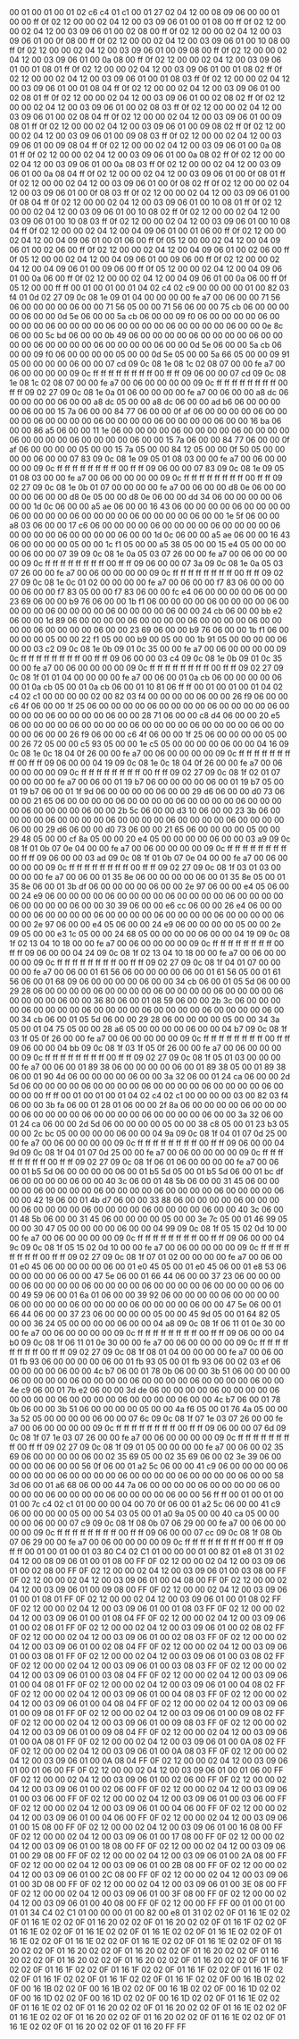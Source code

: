 <METERDATA>
<OBISCODES>
00 01 00 01 00 01 02 c6 c4 01 c1 00 01 27 02 04 12 00 08 09 06 00 00 01 00 00 ff 0f 02 12 00 00 02 04 12 00 03 09 06 01 00 01 08 00 ff 0f 02 12 00 00 02 04 12 00 03 09 06 01 00 02 08 00 ff 0f 02 12 00 00 02 04 12 00 03 09 06 01 00 0f 08 00 ff 0f 02 12 00 00 02 04 12 00 03 09 06 01 00 10 08 00 ff 0f 02 12 00 00 02 04 12 00 03 09 06 01 00 09 08 00 ff 0f 02 12 00 00 02 04 12 00 03 09 06 01 00 0a 08 00 ff 0f 02 12 00 00 02 04 12 00 03 09 06 01 00 01 08 01 ff 0f 02 12 00 00 02 04 12 00 03 09 06 01 00 01 08 02 ff 0f 02 12 00 00 02 04 12 00 03 09 06 01 00 01 08 03 ff 0f 02 12 00 00 02 04 12 00 03 09 06 01 00 01 08 04 ff 0f 02 12 00 00 02 04 12 00 03 09 06 01 00 02 08 01 ff 0f 02 12 00 00 02 04 12 00 03 09 06 01 00 02 08 02 ff 0f 02 12 00 00 02 04 12 00 03 09 06 01 00 02 08 03 ff 0f 02 12 00 00 02 04 12 00 03 09 06 01 00 02 08 04 ff 0f 02 12 00 00 02 04 12 00 03 09 06 01 00 09 08 01 ff 0f 02 12 00 00 02 04 12 00 03 09 06 01 00 09 08 02 ff 0f 02 12 00 00 02 04 12 00 03 09 06 01 00 09 08 03 ff 0f 02 12 00 00 02 04 12 00 03 09 06 01 00 09 08 04 ff 0f 02 12 00 00 02 04 12 00 03 09 06 01 00 0a 08 01 ff 0f 02 12 00 00 02 04 12 00 03 09 06 01 00 0a 08 02 ff 0f 02 12 00 00 02 04 12 00 03 09 06 01 00 0a 08 03 ff 0f 02 12 00 00 02 04 12 00 03 09 06 01 00 0a 08 04 ff 0f 02 12 00 00 02 04 12 00 03 09 06 01 00 0f 08 01 ff 0f 02 12 00 00 02 04 12 00 03 09 06 01 00 0f 08 02 ff 0f 02 12 00 00 02 04 12 00 03 09 06 01 00 0f 08 03 ff 0f 02 12 00 00 02 04 12 00 03 09 06 01 00 0f 08 04 ff 0f 02 12 00 00 02 04 12 00 03 09 06 01 00 10 08 01 ff 0f 02 12 00 00 02 04 12 00 03 09 06 01 00 10 08 02 ff 0f 02 12 00 00 02 04 12 00 03 09 06 01 00 10 08 03 ff 0f 02 12 00 00 02 04 12 00 03 09 06 01 00 10 08 04 ff 0f 02 12 00 00 02 04 12 00 04 09 06 01 00 01 06 00 ff 0f 02 12 00 00 02 04 12 00 04 09 06 01 00 01 06 00 ff 0f 05 12 00 00 02 04 12 00 04 09 06 01 00 02 06 00 ff 0f 02 12 00 00 02 04 12 00 04 09 06 01 00 02 06 00 ff 0f 05 12 00 00 02 04 12 00 04 09 06 01 00 09 06 00 ff 0f 02 12 00 00 02 04 12 00 04 09 06 01 00 09 06 00 ff 0f 05 12 00 00 02 04 12 00 04 09 06 01 00 0a 06 00 ff 0f 02 12 00 00 02 04 12 00 04 09 06 01 00 0a 06 00 ff 0f 05 12 00 00 ff ff 
</OBISCODES>
<OBISDATA>
00 01 00 01 00 01 04 02 c4 02 c9 00 00 00 00 01 00 82 03 f4 01 0d 02 27 09 0c 08 1e 09 01 04 00 00 00 00 fe a7 00 06 00 00 71 56 06 00 00 00 00 06 00 00 71 56 05 00 00 71 56 06 00 00 75 cb 06 00 00 00 00 06 00 00 0d 5e 06 00 00 5a cb 06 00 00 09 f0 06 00 00 00 00 06 00 00 00 00 06 00 00 00 00 06 00 00 00 00 06 00 00 00 00 06 00 00 0e 8c 06 00 00 5c bd 06 00 00 0b 49 06 00 00 00 00 06 00 00 00 00 06 00 00 00 00 06 00 00 00 00 06 00 00 00 00 06 00 00 0d 5e 06 00 00 5a cb 06 00 00 09 f0 06 00 00 00 00 05 00 00 0d 5e 05 00 00 5a 66 05 00 00 09 91 05 00 00 00 00 06 00 00 07 cd 09 0c 08 1e 08 1c 02 08 07 00 00 fe a7 00 06 00 00 00 00 09 0c ff ff ff ff ff ff ff ff 00 ff ff 09 06 00 00 07 cd 09 0c 08 1e 08 1c 02 08 07 00 00 fe a7 00 06 00 00 00 00 09 0c ff ff ff ff ff ff ff ff 00 ff ff 09 02 27 09 0c 08 1e 0a 01 06 00 00 00 00 fe a7 00 06 00 00 a8 dc 06 00 00 00 00 06 00 00 a8 dc 05 00 00 a8 dc 06 00 00 ad b6 06 00 00 00 00 06 00 00 15 7a 06 00 00 84 77 06 00 00 0f af 06 00 00 00 00 06 00 00 00 00 06 00 00 00 00 06 00 00 00 00 06 00 00 00 00 06 00 00 16 ba 06 00 00 86 a5 06 00 00 11 1e 06 00 00 00 00 06 00 00 00 00 06 00 00 00 00 06 00 00 00 00 06 00 00 00 00 06 00 00 15 7a 06 00 00 84 77 06 00 00 0f af 06 00 00 00 00 05 00 00 15 7a 05 00 00 84 12 05 00 00 0f 50 05 00 00 00 00 06 00 00 07 83 09 0c 08 1e 09 05 01 08 03 00 00 fe a7 00 06 00 00 00 00 09 0c ff ff ff ff ff ff ff ff 00 ff ff 09 06 00 00 07 83 09 0c 08 1e 09 05 01 08 03 00 00 fe a7 00 06 00 00 00 00 09 0c ff ff ff ff ff ff ff ff 00 ff ff 09 02 27 09 0c 08 1e 0b 01 07 00 00 00 00 fe a7 00 06 00 00 d8 0e 06 00 00 00 00 06 00 00 d8 0e 05 00 00 d8 0e 06 00 00 dd 34 06 00 00 00 00 06 00 00 1d 0c 06 00 00 a5 ae 06 00 00 16 43 06 00 00 00 00 06 00 00 00 00 06 00 00 00 00 06 00 00 00 00 06 00 00 00 00 06 00 00 1e 5f 06 00 00 a8 03 06 00 00 17 c6 06 00 00 00 00 06 00 00 00 00 06 00 00 00 00 06 00 00 00 00 06 00 00 00 00 06 00 00 1d 0c 06 00 00 a5 ae 06 00 00 16 43 06 00 00 00 00 05 00 00 1c f1 05 00 00 a5 38 05 00 00 15 e4 05 00 00 00 00 06 00 00 07 39 09 0c 08 1e 0a 05 03 07 26 00 00 fe a7 00 06 00 00 00 00 09 0c ff ff ff ff ff ff ff ff 00 ff ff 09 06 00 00 07 3a 09 0c 08 1e 0a 05 03 07 26 00 00 fe a7 00 06 00 00 00 00 09 0c ff ff ff ff ff ff ff ff 00 ff ff 09 02 27 09 0c 08 1e 0c 01 02 00 00 00 00 fe a7 00 06 00 00 f7 83 06 00 00 00 00 06 00 00 f7 83 05 00 00 f7 83 06 00 00 fc e4 06 00 00 00 00 06 00 00 23 69 06 00 00 b9 76 06 00 00 1b f1 06 00 00 00 00 06 00 00 00 00 06 00 00 00 00 06 00 00 00 00 06 00 00 00 00 06 00 00 24 cb 06 00 00 bb e2 06 00 00 1d 89 06 00 00 00 00 06 00 00 00 00 06 00 00 00 00 06 00 00 00 00 06 00 00 00 00 06 00 00 23 69 06 00 00 b9 76 06 00 00 1b f1 06 00 00 00 00 05 00 00 22 f1 05 00 00 b9 00 05 00 00 1b 91 05 00 00 00 00 06 00 00 03 c2 09 0c 08 1e 0b 09 01 0c 35 00 00 fe a7 00 06 00 00 00 00 09 0c ff ff ff ff ff ff ff ff 00 ff ff 09 06 00 00 03 c4 09 0c 08 1e 0b 09 01 0c 35 00 00 fe a7 00 06 00 00 00 00 09 0c ff ff ff ff ff ff ff ff 00 ff ff 09 02 27 09 0c 08 1f 01 01 04 00 00 00 00 fe a7 00 06 00 01 0a cb 06 00 00 00 00 06 00 01 0a cb 05 00 01 0a cb 06 00 01 10 81 06 ff ff 
00 01 00 01 00 01 04 02 c4 02 c1 00 00 00 00 02 00 82 03 f4 00 00 00 00 06 00 00 26 f9 06 00 00 c6 4f 06 00 00 1f 25 06 00 00 00 00 06 00 00 00 00 06 00 00 00 00 06 00 00 00 00 06 00 00 00 00 06 00 00 28 71 06 00 00 c8 d4 06 00 00 20 e5 06 00 00 00 00 06 00 00 00 00 06 00 00 00 00 06 00 00 00 00 06 00 00 00 00 06 00 00 26 f9 06 00 00 c6 4f 06 00 00 1f 25 06 00 00 00 00 05 00 00 26 72 05 00 00 c5 93 05 00 00 1e c5 05 00 00 00 00 06 00 00 04 16 09 0c 08 1e 0c 18 04 0f 26 00 00 fe a7 00 06 00 00 00 00 09 0c ff ff ff ff ff ff ff ff 00 ff ff 09 06 00 00 04 19 09 0c 08 1e 0c 18 04 0f 26 00 00 fe a7 00 06 00 00 00 00 09 0c ff ff ff ff ff ff ff ff 00 ff ff 09 02 27 09 0c 08 1f 02 01 07 00 00 00 00 fe a7 00 06 00 01 19 b7 06 00 00 00 00 06 00 01 19 b7 05 00 01 19 b7 06 00 01 1f 9d 06 00 00 00 00 06 00 00 29 d6 06 00 00 d0 73 06 00 00 21 65 06 00 00 00 00 06 00 00 00 00 06 00 00 00 00 06 00 00 00 00 06 00 00 00 00 06 00 00 2b 5c 06 00 00 d3 10 06 00 00 23 3b 06 00 00 00 00 06 00 00 00 00 06 00 00 00 00 06 00 00 00 00 06 00 00 00 00 06 00 00 29 d6 06 00 00 d0 73 06 00 00 21 65 06 00 00 00 00 05 00 00 29 48 05 00 00 cf 8a 05 00 00 20 e4 05 00 00 00 00 06 00 00 03 a9 09 0c 08 1f 01 0b 07 0e 04 00 00 fe a7 00 06 00 00 00 00 09 0c ff ff ff ff ff ff ff ff 00 ff ff 09 06 00 00 03 ad 09 0c 08 1f 01 0b 07 0e 04 00 00 fe a7 00 06 00 00 00 00 09 0c ff ff ff ff ff ff ff ff 00 ff ff 09 02 27 09 0c 08 1f 03 01 03 00 00 00 00 fe a7 00 06 00 01 35 8e 06 00 00 00 00 06 00 01 35 8e 05 00 01 35 8e 06 00 01 3b df 06 00 00 00 00 06 00 00 2e 97 06 00 00 e4 05 06 00 00 24 e9 06 00 00 00 00 06 00 00 00 00 06 00 00 00 00 06 00 00 00 00 06 00 00 00 00 06 00 00 30 39 06 00 00 e6 cc 06 00 00 26 e4 06 00 00 00 00 06 00 00 00 00 06 00 00 00 00 06 00 00 00 00 06 00 00 00 00 06 00 00 2e 97 06 00 00 e4 05 06 00 00 24 e9 06 00 00 00 00 05 00 00 2e 09 05 00 00 e3 1c 05 00 00 24 68 05 00 00 00 00 06 00 00 04 19 09 0c 08 1f 02 13 04 10 18 00 00 fe a7 00 06 00 00 00 00 09 0c ff ff ff ff ff ff ff ff 00 ff ff 09 06 00 00 04 24 09 0c 08 1f 02 13 04 10 18 00 00 fe a7 00 06 00 00 00 00 09 0c ff ff ff ff ff ff ff ff 00 ff ff 09 02 27 09 0c 08 1f 04 01 07 00 00 00 00 fe a7 00 06 00 01 61 56 06 00 00 00 00 06 00 01 61 56 05 00 01 61 56 06 00 01 68 09 06 00 00 00 00 06 00 00 34 cb 06 00 01 05 5d 06 00 00 29 28 06 00 00 00 00 06 00 00 00 00 06 00 00 00 00 06 00 00 00 00 06 00 00 00 00 06 00 00 36 80 06 00 01 08 59 06 00 00 2b 3c 06 00 00 00 00 06 00 00 00 00 06 00 00 00 00 06 00 00 00 00 06 00 00 00 00 06 00 00 34 cb 06 00 01 05 5d 06 00 00 29 28 06 00 00 00 00 05 00 00 34 3a 05 00 01 04 75 05 00 00 28 a6 05 00 00 00 00 06 00 00 04 b7 09 0c 08 1f 03 1f 05 0f 26 00 00 fe a7 00 06 00 00 00 00 09 0c ff ff ff ff ff ff ff ff 00 ff ff 09 06 00 00 04 bb 09 0c 08 1f 03 1f 05 0f 26 00 00 fe a7 00 06 00 00 00 00 09 0c ff ff ff ff ff ff ff ff 00 ff ff 09 02 27 09 0c 08 1f 05 01 03 00 00 00 00 fe a7 00 06 00 01 89 38 06 00 00 00 00 06 00 01 89 38 05 00 01 89 38 06 00 01 90 4d 06 00 00 00 00 06 00 00 3a 32 06 00 01 24 ca 06 00 00 2d 5d 06 00 00 00 00 06 00 00 00 00 06 00 00 00 00 06 00 00 00 00 06 00 00 00 00 ff ff 
00 01 00 01 00 01 04 02 c4 02 c1 00 00 00 00 03 00 82 03 f4 06 00 00 3b fa 06 00 01 28 01 06 00 00 2f 8a 06 00 00 00 00 06 00 00 00 00 06 00 00 00 00 06 00 00 00 00 06 00 00 00 00 06 00 00 3a 32 06 00 01 24 ca 06 00 00 2d 5d 06 00 00 00 00 05 00 00 38 c8 05 00 01 23 b3 05 00 00 2c bc 05 00 00 00 00 06 00 00 04 9a 09 0c 08 1f 04 01 07 0d 25 00 00 fe a7 00 06 00 00 00 00 09 0c ff ff ff ff ff ff ff ff 00 ff ff 09 06 00 00 04 9d 09 0c 08 1f 04 01 07 0d 25 00 00 fe a7 00 06 00 00 00 00 09 0c ff ff ff ff ff ff ff ff 00 ff ff 09 02 27 09 0c 08 1f 06 01 06 00 00 00 00 fe a7 00 06 00 01 b5 5d 06 00 00 00 00 06 00 01 b5 5d 05 00 01 b5 5d 06 00 01 bc df 06 00 00 00 00 06 00 00 40 3c 06 00 01 48 5b 06 00 00 31 45 06 00 00 00 00 06 00 00 00 00 06 00 00 00 00 06 00 00 00 00 06 00 00 00 00 06 00 00 42 19 06 00 01 4b d7 06 00 00 33 88 06 00 00 00 00 06 00 00 00 00 06 00 00 00 00 06 00 00 00 00 06 00 00 00 00 06 00 00 40 3c 06 00 01 48 5b 06 00 00 31 45 06 00 00 00 00 05 00 00 3e 7c 05 00 01 46 99 05 00 00 30 47 05 00 00 00 00 06 00 00 04 99 09 0c 08 1f 05 15 02 0d 10 00 00 fe a7 00 06 00 00 00 00 09 0c ff ff ff ff ff ff ff ff 00 ff ff 09 06 00 00 04 9c 09 0c 08 1f 05 15 02 0d 10 00 00 fe a7 00 06 00 00 00 00 09 0c ff ff ff ff ff ff ff ff 00 ff ff 09 02 27 09 0c 08 1f 07 01 02 00 00 00 00 fe a7 00 06 00 01 e0 45 06 00 00 00 00 06 00 01 e0 45 05 00 01 e0 45 06 00 01 e8 53 06 00 00 00 00 06 00 00 47 5e 06 00 01 66 44 06 00 00 37 23 06 00 00 00 00 06 00 00 00 00 06 00 00 00 00 06 00 00 00 00 06 00 00 00 00 06 00 00 49 59 06 00 01 6a 01 06 00 00 39 92 06 00 00 00 00 06 00 00 00 00 06 00 00 00 00 06 00 00 00 00 06 00 00 00 00 06 00 00 47 5e 06 00 01 66 44 06 00 00 37 23 06 00 00 00 00 05 00 00 45 9d 05 00 01 64 82 05 00 00 36 24 05 00 00 00 00 06 00 00 04 a8 09 0c 08 1f 06 11 01 0e 30 00 00 fe a7 00 06 00 00 00 00 09 0c ff ff ff ff ff ff ff ff 00 ff ff 09 06 00 00 04 b0 09 0c 08 1f 06 11 01 0e 30 00 00 fe a7 00 06 00 00 00 00 09 0c ff ff ff ff ff ff ff ff 00 ff ff 09 02 27 09 0c 08 1f 08 01 04 00 00 00 00 fe a7 00 06 00 01 fb 93 06 00 00 00 00 06 00 01 fb 93 05 00 01 fb 93 06 00 02 03 ef 06 00 00 00 00 06 00 00 4c b7 06 00 01 78 0b 06 00 00 3b 51 06 00 00 00 00 06 00 00 00 00 06 00 00 00 00 06 00 00 00 00 06 00 00 00 00 06 00 00 4e c9 06 00 01 7b e2 06 00 00 3d de 06 00 00 00 00 06 00 00 00 00 06 00 00 00 00 06 00 00 00 00 06 00 00 00 00 06 00 00 4c b7 06 00 01 78 0b 06 00 00 3b 51 06 00 00 00 00 05 00 00 4a f6 05 00 01 76 4a 05 00 00 3a 52 05 00 00 00 00 06 00 00 07 6c 09 0c 08 1f 07 1e 03 07 26 00 00 fe a7 00 06 00 00 00 00 09 0c ff ff ff ff ff ff ff ff 00 ff ff 09 06 00 00 07 6d 09 0c 08 1f 07 1e 03 07 26 00 00 fe a7 00 06 00 00 00 00 09 0c ff ff ff ff ff ff ff ff 00 ff ff 09 02 27 09 0c 08 1f 09 01 05 00 00 00 00 fe a7 00 06 00 02 35 69 06 00 00 00 00 06 00 02 35 69 05 00 02 35 69 06 00 02 3e 39 06 00 00 00 00 06 00 00 56 0f 06 00 01 a2 5c 06 00 00 41 c9 06 00 00 00 00 06 00 00 00 00 06 00 00 00 00 06 00 00 00 00 06 00 00 00 00 06 00 00 58 3d 06 00 01 a6 68 06 00 00 44 7a 06 00 00 00 00 06 00 00 00 00 06 00 00 00 00 06 00 00 00 00 06 00 00 00 00 06 00 00 56 ff ff 
00 01 00 01 00 01 00 7c c4 02 c1 01 00 00 00 04 00 70 0f 06 00 01 a2 5c 06 00 00 41 c9 06 00 00 00 00 05 00 00 54 03 05 00 01 a0 9a 05 00 00 40 ca 05 00 00 00 00 06 00 00 07 c9 09 0c 08 1f 08 0b 07 06 29 00 00 fe a7 00 06 00 00 00 00 09 0c ff ff ff ff ff ff ff ff 00 ff ff 09 06 00 00 07 cc 09 0c 08 1f 08 0b 07 06 29 00 00 fe a7 00 06 00 00 00 00 09 0c ff ff ff ff ff ff ff ff 00 ff ff 09 ff ff 
</OBISDATA>
<SCALAROBISCODES>
00 01 00 01 00 01 03 80 C4 02 C1 01 00 00 00 01 00 82 01 e8 01 31 02 04 12 00 08 09 06 01 00 01 08 00 FF 0F 02 12 00 00 02 04 12 00 03 09 06 01 00 02 08 00 FF 0F 02 12 00 00 02 04 12 00 03 09 06 01 00 03 08 00 FF 0F 02 12 00 00 02 04 12 00 03 09 06 01 00 04 08 00 FF 0F 02 12 00 00 02 04 12 00 03 09 06 01 00 09 08 00 FF 0F 02 12 00 00 02 04 12 00 03 09 06 01 00 01 08 01 FF 0F 02 12 00 00 02 04 12 00 03 09 06 01 00 01 08 02 FF 0F 02 12 00 00 02 04 12 00 03 09 06 01 00 01 08 03 FF 0F 02 12 00 00 02 04 12 00 03 09 06 01 00 01 08 04 FF 0F 02 12 00 00 02 04 12 00 03 09 06 01 00 02 08 01 FF 0F 02 12 00 00 02 04 12 00 03 09 06 01 00 02 08 02 FF 0F 02 12 00 00 02 04 12 00 03 09 06 01 00 02 08 03 FF 0F 02 12 00 00 02 04 12 00 03 09 06 01 00 02 08 04 FF 0F 02 12 00 00 02 04 12 00 03 09 06 01 00 03 08 01 FF 0F 02 12 00 00 02 04 12 00 03 09 06 01 00 03 08 02 FF 0F 02 12 00 00 02 04 12 00 03 09 06 01 00 03 08 03 FF 0F 02 12 00 00 02 04 12 00 03 09 06 01 00 03 08 04 FF 0F 02 12 00 00 02 04 12 00 03 09 06 01 00 04 08 01 FF 0F 02 12 00 00 02 04 12 00 03 09 06 01 00 04 08 02 FF 0F 02 12 00 00 02 04 12 00 03 09 06 01 00 04 08 03 FF 0F 02 12 00 00 02 04 12 00 03 09 06 01 00 04 08 04 FF 0F 02 12 00 00 02 04 12 00 03 09 06 01 00 09 08 01 FF 0F 02 12 00 00 02 04 12 00 03 09 06 01 00 09 08 02 FF 0F 02 12 00 00 02 04 12 00 03 09 06 01 00 09 08 03 FF 0F 02 12 00 00 02 04 12 00 03 09 06 01 00 09 08 04 FF 0F 02 12 00 00 02 04 12 00 03 09 06 01 00 0A 08 01 FF 0F 02 12 00 00 02 04 12 00 03 09 06 01 00 0A 08 02 FF 0F 02 12 00 00 02 04 12 00 03 09 06 01 00 0A 08 03 FF 0F 02 12 00 00 02 04 12 00 03 09 06 01 00 0A 08 04 FF 0F 02 12 00 00 02 04 12 00 03 09 06 01 00 01 06 00 FF 0F 02 12 00 00 02 04 12 00 03 09 06 01 00 01 06 00 FF 0F 02 12 00 00 02 04 12 00 03 09 06 01 00 02 06 00 FF 0F 02 12 00 00 02 04 12 00 03 09 06 01 00 02 06 00 FF 0F 02 12 00 00 02 04 12 00 03 09 06 01 00 03 06 00 FF 0F 02 12 00 00 02 04 12 00 03 09 06 01 00 03 06 00 FF 0F 02 12 00 00 02 04 12 00 03 09 06 01 00 04 06 00 FF 0F 02 12 00 00 02 04 12 00 03 09 06 01 00 04 06 00 FF 0F 02 12 00 00 02 04 12 00 03 09 06 01 00 15 08 00 FF 0F 02 12 00 00 02 04 12 00 03 09 06 01 00 16 08 00 FF 0F 02 12 00 00 02 04 12 00 03 09 06 01 00 17 08 00 FF 0F 02 12 00 00 02 04 12 00 03 09 06 01 00 18 08 00 FF 0F 02 12 00 00 02 04 12 00 03 09 06 01 00 29 08 00 FF 0F 02 12 00 00 02 04 12 00 03 09 06 01 00 2A 08 00 FF 0F 02 12 00 00 02 04 12 00 03 09 06 01 00 2B 08 00 FF 0F 02 12 00 00 02 04 12 00 03 09 06 01 00 2C 08 00 FF 0F 02 12 00 00 02 04 12 00 03 09 06 01 00 3D 08 00 FF 0F 02 12 00 00 02 04 12 00 03 09 06 01 00 3E 08 00 FF 0F 02 12 00 00 02 04 12 00 03 09 06 01 00 3F 08 00 FF 0F 02 12 00 00 02 04 12 00 03 09 06 01 00 40 08 00 FF 0F 02 12 00 00 FF FF
</SCALAROBISCODES>
<SCALAROBISDATA>
00 01 00 01 00 01 01 34 C4 02 C1 01 00 00 00 01 00 82 00 e8 01 31 02 02 0F 01 16 1E 02 02 0F 01 16 1E 02 02 0F 01 16 20 02 02 0F 01 16 20 02 02 0F 01 16 1F 02 02 0F 01 16 1E 02 02 0F 01 16 1E 02 02 0F 01 16 1E 02 02 0F 01 16 1E 02 02 0F 01 16 1E 02 02 0F 01 16 1E 02 02 0F 01 16 1E 02 02 0F 01 16 1E 02 02 0F 01 16 20 02 02 0F 01 16 20 02 02 0F 01 16 20 02 02 0F 01 16 20 02 02 0F 01 16 20 02 02 0F 01 16 20 02 02 0F 01 16 20 02 02 0F 01 16 20 02 02 0F 01 16 1F 02 02 0F 01 16 1F 02 02 0F 01 16 1F 02 02 0F 01 16 1F 02 02 0F 01 16 1F 02 02 0F 01 16 1F 02 02 0F 01 16 1F 02 02 0F 01 16 1F 02 02 0F 00 16 1B 02 02 0F 00 16 1B 02 02 0F 00 16 1B 02 02 0F 00 16 1B 02 02 0F 00 16 1D 02 02 0F 00 16 1D 02 02 0F 00 16 1D 02 02 0F 00 16 1D 02 02 0F 01 16 1E 02 02 0F 01 16 1E 02 02 0F 01 16 20 02 02 0F 01 16 20 02 02 0F 01 16 1E 02 02 0F 01 16 1E 02 02 0F 01 16 20 02 02 0F 01 16 20 02 02 0F 01 16 1E 02 02 0F 01 16 1E 02 02 0F 01 16 20 02 02 0F 01 16 20 FF FF
</SCALAROBISDATA>
</METERDATA>